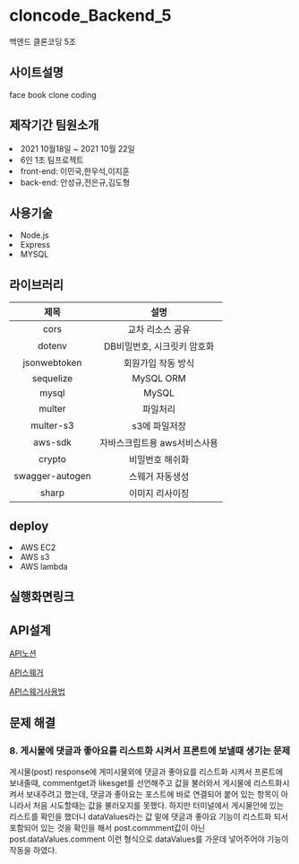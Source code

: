 # cloncode_Backend_5
백엔드 클론코딩 5조


<h2>사이트설명</h2>
face book clone coding

<h2>제작기간 팀원소개</h2>
<li> 2021 10월18일 ~ 2021 10월 22일</li>
<li>6인 1조 팀프로젝트<br>
<li> front-end:
 이민국,한우석,이지훈  
 <br>
 
<li> back-end:
 안성규,전은규,김도형
  
<h2>사용기술</h2>
<li>Node.js</li>
<li>Express</li>
<li>MYSQL</li>

<h2>라이브러리</h2>

|제목|설명|
|:------:|:---:|
|cors|교차 리소스 공유|
|dotenv|DB비밀번호, 시크릿키 암호화|
|jsonwebtoken|회원가입 작동 방식|
|sequelize|MySQL ORM|
|mysql|MySQL|
|multer|파일처리|
|multer-s3|s3에 파일저장|
|aws-sdk|자바스크립트용 aws서비스사용|
|crypto|비밀번호 해쉬화|
|swagger-autogen|스웨거 자동생성|
|sharp|이미지 리사이징|
  
<h2>deploy</h2>
<li>AWS EC2
<li>AWS s3
<li>AWS lambda
 <br>
<h2>실행화면링크</h2>


<h2>API설계</h2>
  
[API노션](https://generated-drive-f4f.notion.site/API-3411050860cc46d0b583fffd95fff7c1)
  
[API스웨거](http://stravinest.shop/swagger/)
 
[API스웨거사용법](https://velog.io/@stravinest/swagger-%EC%82%AC%EC%9A%A9%EB%B2%95header-%EB%A1%9C%EA%B7%B8%EC%9D%B8-%EC%9C%A0%EC%A7%80)

<h2>문제 해결</h2>
<h3>8. 게시물에 댓글과 좋아요를 리스트화 시켜서 프론트에 보낼때 생기는 문제</h3>
게시물(post) response에 게미시물외에 댓글과 좋아요를 리스트화 시켜서 프론트에 보내줄때, commentget과 likesget를 선언해주고 값을 불러와서 게시물에 리스트화시켜서 보내주려고 했는데, 댓글과 좋아요는 포스트에 바로 연결되어 붙어 있는 항목이 아니라서 처음 시도할때는 값을 불러오지를 못했다. 하지만 터미널에서 게시물안에 있는 리스트를 확인을 했더니 dataValues라는 값 밑에 댓글과 좋아요 기능이 리스트화 되서 포함되어 있는 것을 확인을 해서 post.commment값이 아닌 post.dataValues.comment 이런 형식으로 dataValues를 가운데 넣어주어야 기능이 작동을 하였다.  








